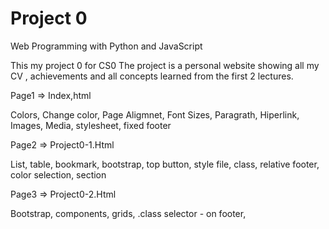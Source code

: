 # Project 0

Web Programming with Python and JavaScript

This my project 0 for CS0
The project is a personal website showing all my CV , achievements and all concepts learned from the first 2 lectures.

Page1   =>  Index,html

Colors, Change color, Page Aligmnet, Font Sizes, Paragrath, Hiperlink, Images, Media, stylesheet, fixed footer

Page2  => Project0-1.Html

List, table, bookmark, bootstrap, top button, style file, class, relative footer, color selection, section

Page3 => Project0-2.Html

Bootstrap, components, grids, .class selector - on footer,
